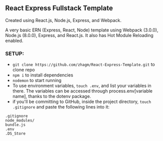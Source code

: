 ## React Express Fullstack Template

Created using React.js, Node.js, Express, and Webpack.

A very basic ERN (Express, React, Node) template using Webpack (3.0.0), Node.js (8.0.0), Express, and React.js. It also has Hot Module Reloading enabled.

### SETUP:
  - `git clone https://github.com/zhagm/React-Express-Template.git` to clone repo
  - `npm i` to install dependencies
  - `nodemon` to start running
  - To use environment variables, `touch .env`, and list your variables in there. The variables can be accessed through process.env[variable name], thanks to the dotenv package.
  - if you'll be committing to GitHub, inside the project directory, `touch .gitignore` and paste the following lines into it:
```
.gitignore
node_modules/
bundle.js
.env
.DS_Store
```

